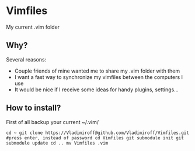 # Vimfiles

My current .vim folder

## Why?

Several reasons:

* Couple friends of mine wanted me to share my .vim folder with them
* I want a fast way to synchronize my vimfiles between the computers I use
* It would be nice if I receive some ideas for handy plugins, settings...

## How to install?

First of all backup your current ~/.vim/

``
cd ~
git clone https://Vladimiroff@github.com/Vladimiroff/Vimfiles.git #press enter, instead of password
cd Vimfiles
git submodule init
git submodule update
cd ..
mv Vimfiles .vim
``
